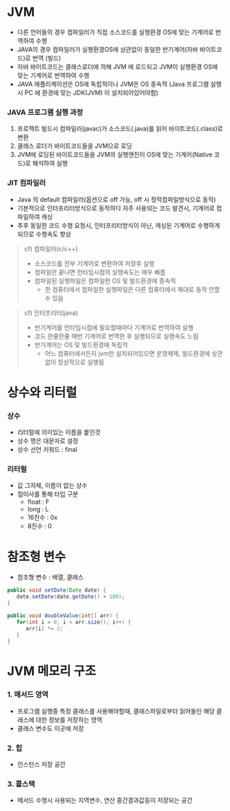 # JVM
* 다른 언어들의 경우 컴파일러가 직접 소스코드를 실행환경 OS에 맞는 기계어로 번역하여 수행
* JAVA의 경우 컴파일러가 실행환경OS에 상관없이 동일한 반기계어(자바 바이트코드)로 번역 (빌드)
* 자바 바이트코드는 클래스로더에 의해 JVM 에 로드되고 JVM이 실행환경 OS에 맞는 기계어로 번역하여 수행
* JAVA 애플리케이션은 OS에 독립적이나 JVM은 OS 종속적 (Java 프로그램 실행시 PC 에 환경에 맞는 JDK(JVM) 이 설치되어있어야함)

### JAVA 프로그램 실행 과정
1. 프로젝트 빌드시 컴파일러(javac)가 소스코드(.java)를 읽어 바이트코드(.class)로 변환
2. 클래스 로더가 바이트코드들을 JVM으로 로딩
3. JVM에 로딩된 바이트코드들을 JVM의 실행엔진이 OS에 맞는 기계어(Native 코드)로 해석하여 실행

### JIT 컴파일러
* Java 의 default 컴파일러(옵션으로 off 가능, off 시 정적컴파일방식으로 동작)
* 기본적으로 인터프리터방식으로 동작하다 자주 사용되는 코드 발견시, 기계어로 컴파일하여 캐싱
* 추후 동일한 코드 수행 요청시, 인터프리터방식이 아닌, 캐싱된 기계어로 수행하게 되므로 수행속도 향상

> cf)
> 컴파일러(c/c++)
>* 소스코드를 전부 기계어로 변환하여 저장후 실행
>* 컴파일만 끝나면 런타임시점의 실행속도는 매우 빠름
>* 컴파일된 실행파일은 컴파일한 OS 및 빌드환경에 종속적
>	* 한 컴퓨터에서 컴파일한 실행파일은 다른 컴퓨터에서 제대로 동작 안할 수 있음

>cf) 인터프리터(java)
>* 반기계어를 런타임시점에 필요할때마다 기계어로 번역하여 실행
>* 코드 한줄한줄 매번 기계어로 번역한 후 실행되므로 실행속도 느림
>* 반기계어는 OS 및 빌드환경에 독립적
>	* 어느 컴퓨터에서든지 jvm만 설치되어있으면 운영체제, 빌드환경에 상관없이 정상적으로 실행됨 

# 상수와 리터럴
### 상수
* 리터럴에 의미있는 이름을 붙인것
* 상수 명은 대문자로 설정
* 상수 선언 키워드 : final
### 리터럴
* 값 그자체, 이름이 없는 상수
* 접미사를 통해 타입 구분
    * float : F
    * long : L
    * 16진수 : 0x
    * 8진수 : 0


# 참조형 변수
* 참조형 변수 : 배열, 클래스
```JAVA
public void setDate(Date date) {
   date.setDate(date.getDate() + 100);
}

public void doubleValue(int[] arr) {
   for(int i = 0, i < arr.size(); i++) {
      arr[i] *= 2;
   }
}
```

# JVM 메모리 구조
### 1. 메서드 영역
* 프로그램 실행중 특정 클래스를 사용해야할때, 클래스파일로부터 읽어들인 해당 클래스에 대한 정보를 저장하는 영역
* 클래스 변수도 이곳에 저장
### 2. 힙
* 인스턴스 저장 공간
### 3. 콜스택
* 메서드 수행시 사용되는 지역변수, 연산 중간결과값등이 저장되는 공간

<!--stackedit_data:
eyJoaXN0b3J5IjpbLTE5NTQ4MDYxMjZdfQ==
-->